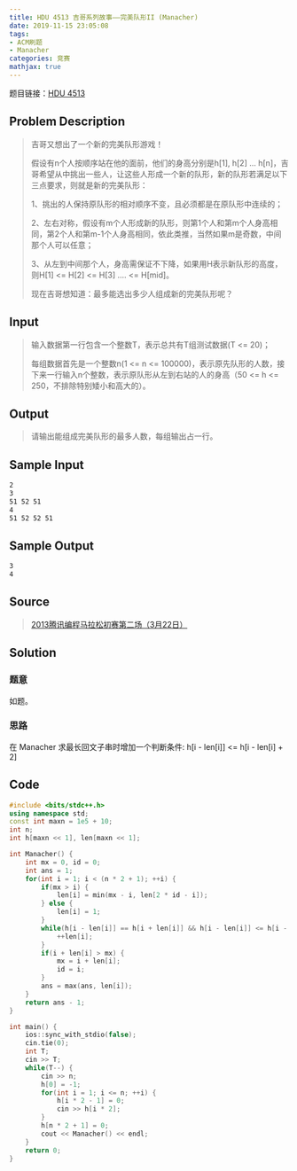 ```yaml
---
title: HDU 4513 吉哥系列故事——完美队形II (Manacher)
date: 2019-11-15 23:05:08
tags:
- ACM刷题
- Manacher
categories: 竞赛
mathjax: true
---
```


题目链接：[HDU 4513](http://acm.hdu.edu.cn/showproblem.php?pid=4513)

## Problem Description

> 吉哥又想出了一个新的完美队形游戏！
> 
> 假设有n个人按顺序站在他的面前，他们的身高分别是h[1], h[2] ... h[n]，吉哥希望从中挑出一些人，让这些人形成一个新的队形，新的队形若满足以下三点要求，则就是新的完美队形：
> 
> 1、挑出的人保持原队形的相对顺序不变，且必须都是在原队形中连续的；
> 
> 2、左右对称，假设有m个人形成新的队形，则第1个人和第m个人身高相同，第2个人和第m-1个人身高相同，依此类推，当然如果m是奇数，中间那个人可以任意；
> 
> 3、从左到中间那个人，身高需保证不下降，如果用H表示新队形的高度，则H[1] <= H[2] <= H[3] .... <= H[mid]。
> 
> 现在吉哥想知道：最多能选出多少人组成新的完美队形呢？

## Input

> 输入数据第一行包含一个整数T，表示总共有T组测试数据(T <= 20)；
> 
> 每组数据首先是一个整数n(1 <= n <= 100000)，表示原先队形的人数，接下来一行输入n个整数，表示原队形从左到右站的人的身高（50 <= h <= 250，不排除特别矮小和高大的）。

## Output

> 请输出能组成完美队形的最多人数，每组输出占一行。

## Sample Input

```markdown
2
3
51 52 51
4
51 52 52 51
```

## Sample Output

```markdown
3
4
```

## Source

> [2013腾讯编程马拉松初赛第二场（3月22日）](http://acm.hdu.edu.cn/search.php?field=problem&key=2013%CC%DA%D1%B6%B1%E0%B3%CC%C2%ED%C0%AD%CB%C9%B3%F5%C8%FC%B5%DA%B6%FE%B3%A1%A3%A83%D4%C222%C8%D5%A3%A9&source=1&searchmode=source)

## Solution

### 题意

如题。

### 思路

在 Manacher 求最长回文子串时增加一个判断条件: h[i - len[i]] <= h[i - len[i] + 2]

## Code

```cpp
#include <bits/stdc++.h>
using namespace std;
const int maxn = 1e5 + 10;
int n;
int h[maxn << 1], len[maxn << 1];

int Manacher() {
    int mx = 0, id = 0;
    int ans = 1;
    for(int i = 1; i < (n * 2 + 1); ++i) {
        if(mx > i) {
            len[i] = min(mx - i, len[2 * id - i]);
        } else {
            len[i] = 1;
        }
        while(h[i - len[i]] == h[i + len[i]] && h[i - len[i]] <= h[i - len[i] + 2]) {  // 这里要保持递增
            ++len[i];
        }
        if(i + len[i] > mx) {
            mx = i + len[i];
            id = i;
        }
        ans = max(ans, len[i]);
    }
    return ans - 1;
}

int main() {
    ios::sync_with_stdio(false);
    cin.tie(0);
    int T;
    cin >> T;
    while(T--) {
        cin >> n;
        h[0] = -1;
        for(int i = 1; i <= n; ++i) {
            h[i * 2 - 1] = 0;
            cin >> h[i * 2];
        }
        h[n * 2 + 1] = 0;
        cout << Manacher() << endl;
    }  
    return 0;
}
```